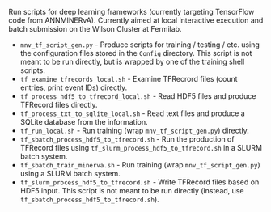Run scripts for deep learning frameworks (currently targeting TensorFlow
code from ANNMINERvA). Currently aimed at local interactive execution and
batch submission on the Wilson Cluster at Fermilab.

* `mnv_tf_script_gen.py` - Produce scripts for training / testing / etc.
using the configuration files stored in the `Config` directory. This
script is not meant to be run directly, but is wrapped by one of the
training shell scripts.
* `tf_examine_tfrecords_local.sh` - Examine TFRecrord files (count entries, 
print event IDs) directly.
* `tf_process_hdf5_to_tfrecord_local.sh` - Read HDF5 files and produce
TFRecord files directly.
* `tf_process_txt_to_sqlite_local.sh` - Read text files and produce a SQLite
database from the information.
* `tf_run_local.sh` - Run training (wrap `mnv_tf_script_gen.py`) directly.
* `tf_sbatch_process_hdf5_to_tfrecord.sh` - Run the production of TFRecord
files using `tf_slurm_process_hdf5_to_tfrecord.sh` in a SLURM batch
system.
* `tf_sbatch_train_minerva.sh` - Run training (wrap `mnv_tf_script_gen.py`)
using a SLURM batch system.
* `tf_slurm_process_hdf5_to_tfrecord.sh` - Write TFRecord files based on
HDF5 input. This script is not meant to be run directly (instead, use
`tf_sbatch_process_hdf5_to_tfrecord.sh`).

